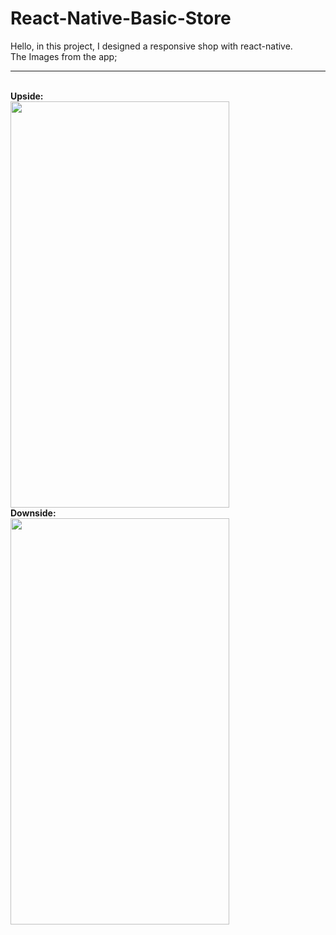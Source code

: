 # React-Native-Basic-Store

Hello, in this project, I designed a responsive shop with react-native.<br>
The Images from the app;
<hr>

<br>
<b>Upside:</b><br>

<img src="https://user-images.githubusercontent.com/99321522/215326537-cf01cb8e-bb86-429e-87cc-ec83cc0acbda.png" width="350" height="650" />
<br>
<b>Downside:</b><br>

<img src="https://user-images.githubusercontent.com/99321522/215326629-6a734803-36f1-44b3-b22e-d5d96b6dbf8c.png" width="350" height="650" />

